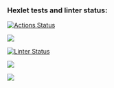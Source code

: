 ### Hexlet tests and linter status:
[![Actions Status](https://github.com/enlesway/backend-project-lvl1/workflows/hexlet-check/badge.svg)](https://github.com/enlesway/backend-project-lvl1/actions)

<a href="https://codeclimate.com/github/codeclimate/
codeclimate/maintainability"><img src="https://api.codeclimate.com/v1/badges/a99a88d28ad37a79dbf6/maintainability" /></a>

[![Linter Status](https://github.com/enlesway/backend-project-lvl1/workflows/Linter/badge.svg)](https://github.com/enlesway/backend-project-lvl1/actions/workflows/nodejs.yml)

<a href="https://asciinema.org/a/488284" target="_blank"><img src="https://asciinema.org/a/488284.svg" /></a>

<a href="https://asciinema.org/a/489672" target="_blank"><img src="https://asciinema.org/a/489672.svg" /></a>
